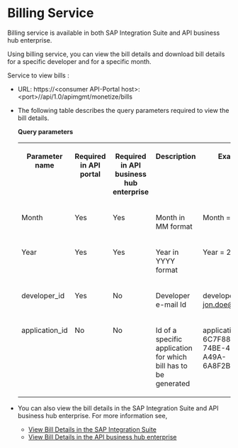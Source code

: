 <!-- loio1e20fb575ad644399a7af8e1c4f423d0 -->

# Billing Service

Billing service is available in both SAP Integration Suite and API business hub enterprise.

Using billing service, you can view the bill details and download bill details for a specific developer and for a specific month.

Service to view bills :

-   URL: https://<consumer API-Portal host\>:<port\>//api/1.0/apimgmt/monetize/bills

-   The following table describes the query parameters required to view the bill details.

    **Query parameters**


    <table>
    <tr>
    <th valign="top">

    Parameter name


    
    </th>
    <th valign="top">

    Required in API portal


    
    </th>
    <th valign="top">

    Required in API business hub enterprise 


    
    </th>
    <th valign="top">

    Description


    
    </th>
    <th valign="top">

    Example


    
    </th>
    </tr>
    <tr>
    <td valign="top">
    
    Month


    
    </td>
    <td valign="top">
    
    Yes


    
    </td>
    <td valign="top">
    
    Yes


    
    </td>
    <td valign="top">
    
    Month in MM format


    
    </td>
    <td valign="top">
    
    Month = 03


    
    </td>
    </tr>
    <tr>
    <td valign="top">
    
    Year


    
    </td>
    <td valign="top">
    
    Yes


    
    </td>
    <td valign="top">
    
    Yes


    
    </td>
    <td valign="top">
    
    Year in YYYY format


    
    </td>
    <td valign="top">
    
    Year = 2017


    
    </td>
    </tr>
    <tr>
    <td valign="top">
    
    developer\_id


    
    </td>
    <td valign="top">
    
    Yes


    
    </td>
    <td valign="top">
    
    No


    
    </td>
    <td valign="top">
    
    Developer e-mail Id


    
    </td>
    <td valign="top">
    
    developer\_id = jon.doe@sap.com


    
    </td>
    </tr>
    <tr>
    <td valign="top">
    
    application\_id


    
    </td>
    <td valign="top">
    
    No


    
    </td>
    <td valign="top">
    
    No


    
    </td>
    <td valign="top">
    
    Id of a specific application for which bill has to be generated


    
    </td>
    <td valign="top">
    
    application\_id = 6C7F88BB-74BE-4CCC-A49A-6A8F2BF1EAC1


    
    </td>
    </tr>
    </table>
    
-   You can also view the bill details in the SAP Integration Suite and API business hub enterprise. For more information see,

    -   [View Bill Details in the SAP Integration Suite](view-bill-details-in-the-sap-integration-suite-2378110.md)
    -   [View Bill Details in the API business hub enterprise](view-bill-details-in-the-api-business-hub-enterprise-4ddac67.md)


